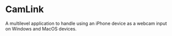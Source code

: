 # CamLink
A multilevel application to handle using an iPhone device as a webcam input on Windows and MacOS devices.